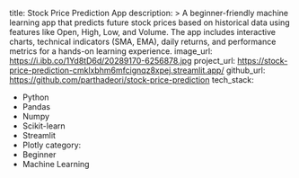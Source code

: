 title: Stock Price Prediction App
description: >
  A beginner-friendly machine learning app that predicts future stock prices based on historical data using features like Open, High, Low, and Volume. The app includes interactive charts, technical indicators (SMA, EMA), daily returns, and performance metrics for a hands-on learning experience.
image_url: https://i.ibb.co/1Yd8tD6d/20289170-6256878.jpg
project_url: https://stock-price-prediction-cmklxbhm6mfcignqz8xpej.streamlit.app/
github_url: https://github.com/parthadeori/stock-price-prediction
tech_stack:
  - Python
  - Pandas
  - Numpy
  - Scikit-learn
  - Streamlit
  - Plotly
category:
  - Beginner
  - Machine Learning
